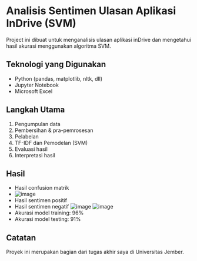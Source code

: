 # Analisis Sentimen Ulasan Aplikasi InDrive (SVM)
Project ini dibuat untuk menganalisis ulasan aplikasi inDrive dan mengetahui hasil akurasi menggunakan algoritma SVM.

## Teknologi yang Digunakan
- Python (pandas, matplotlib, nltk, dll)
- Jupyter Notebook
- Microsoft Excel 

## Langkah Utama
1. Pengumpulan data
2. Pembersihan & pra-pemrosesan
3. Pelabelan
4. TF-IDF dan Pemodelan (SVM)
5. Evaluasi hasil
6. Interpretasi hasil

## Hasil
- Hasil confusion matrik
-  ![image](https://github.com/user-attachments/assets/f66b378a-5939-423a-b8ea-be06de2bae92)
- Hasil sentimen positif
- Hasil sentimen negatif
  ![image](https://github.com/user-attachments/assets/71cd1d7f-3f83-4a60-82fb-123c82953ea3)
  ![image](https://github.com/user-attachments/assets/e044bcfa-93e6-498d-9784-b4eba3737ac0)
- Akurasi model training: 96%
- Akurasi model testing: 91%
  
## Catatan
Proyek ini merupakan bagian dari tugas akhir saya di Universitas Jember.
